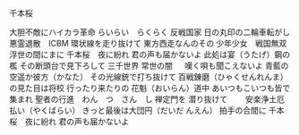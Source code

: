
千本桜　　　　　　

大胆不敵にハイカラ革命
らいらい　らくらく
反戦国家
日の丸印の二輪車転がし
悪霊退散　ICBM
環状線を走り抜けて
東方西走なんのその
少年少女　戦国無双
浮世の間にまに
千本桜　夜に紛れ
君の声も届かないよ
此処は宴（うたげ）鋼の檻
その断頭台で見下ろして
三千世界
常世の闇 　
嘆く唄も聞こえないよ
青藍の空遥か彼方（かなた）
その光線銃で打ち抜けて
百戦錬磨（ひゃくせんれんま）の見た目は将校
行ったり来たりの
花魁（おいらん）道中
あいつもこいつも皆で集まれ
聖者の行進　わん　つ　さん　し
禅定門を
潜り抜けて　　
安楽浄土厄払い（やくばらい）
きっと最後は大団円（だいだ
んえん）
拍手の合間に
千本桜　夜に紛れ
君の声も届かないよ





